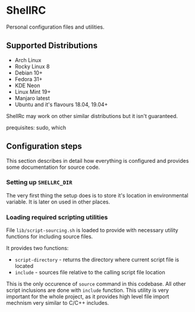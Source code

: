 # ShellRC
Personal configuration files and utilities.


## Supported Distributions
- Arch Linux
- Rocky Linux 8
- Debian 10+
- Fedora 31+
- KDE Neon
- Linux Mint 19+
- Manjaro latest
- Ubuntu and it's flavours 18.04, 19.04+

ShellRc may work on other similar distributions but it isn't guaranteed.

prequisites:
sudo, which


## Configuration steps
This section describes in detail how everything is configured and provides some documentation for source code.

### Setting up `SHELLRC_DIR`
The very first thing the setup does is to store it's location in environmental variable. It is later on used in other places.

### Loading required scripting utilities
File `lib/script-sourcing.sh` is loaded to provide with necessary utility functions for including source files.

It provides two functions:
- `script-directory` - returns the directory where current script file is located
- `include` - sources file relative to the calling script file location

This is the only occurence of `source` command in this codebase. All other script inclusions are done with `include` function. This utility is very important for the whole project, as it provides high level file import mechnism very similar to C/C++ includes.
